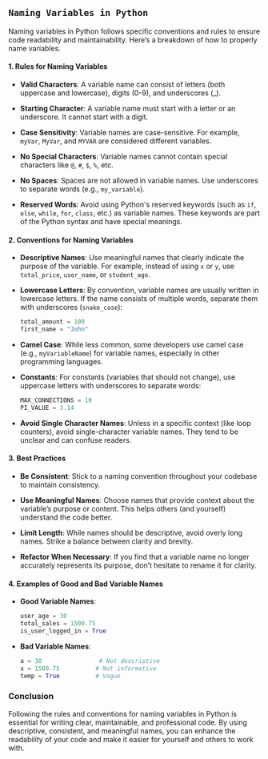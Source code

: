 

## **`Naming Variables in Python`**

Naming variables in Python follows specific conventions and rules to ensure code readability and maintainability. Here’s a breakdown of how to properly name variables.

#### 1. **Rules for Naming Variables**

- **Valid Characters**: A variable name can consist of letters (both uppercase and lowercase), digits (0-9), and underscores (_).
  
- **Starting Character**: A variable name must start with a letter or an underscore. It cannot start with a digit.

- **Case Sensitivity**: Variable names are case-sensitive. For example, `myVar`, `MyVar`, and `MYVAR` are considered different variables.

- **No Special Characters**: Variable names cannot contain special characters like `@`, `#`, `$`, `%`, etc.

- **No Spaces**: Spaces are not allowed in variable names. Use underscores to separate words (e.g., `my_variable`).

- **Reserved Words**: Avoid using Python's reserved keywords (such as `if`, `else`, `while`, `for`, `class`, etc.) as variable names. These keywords are part of the Python syntax and have special meanings.

#### 2. **Conventions for Naming Variables**

- **Descriptive Names**: Use meaningful names that clearly indicate the purpose of the variable. For example, instead of using `x` or `y`, use `total_price`, `user_name`, or `student_age`.

- **Lowercase Letters**: By convention, variable names are usually written in lowercase letters. If the name consists of multiple words, separate them with underscores (`snake_case`):
  ```python
  total_amount = 100
  first_name = "John"
  ```

- **Camel Case**: While less common, some developers use camel case (e.g., `myVariableName`) for variable names, especially in other programming languages.

- **Constants**: For constants (variables that should not change), use uppercase letters with underscores to separate words:
  ```python
  MAX_CONNECTIONS = 10
  PI_VALUE = 3.14
  ```

- **Avoid Single Character Names**: Unless in a specific context (like loop counters), avoid single-character variable names. They tend to be unclear and can confuse readers.

#### 3. **Best Practices**

- **Be Consistent**: Stick to a naming convention throughout your codebase to maintain consistency.

- **Use Meaningful Names**: Choose names that provide context about the variable’s purpose or content. This helps others (and yourself) understand the code better.

- **Limit Length**: While names should be descriptive, avoid overly long names. Strike a balance between clarity and brevity.

- **Refactor When Necessary**: If you find that a variable name no longer accurately represents its purpose, don’t hesitate to rename it for clarity.

#### 4. **Examples of Good and Bad Variable Names**

- **Good Variable Names**:
  ```python
  user_age = 30
  total_sales = 1500.75
  is_user_logged_in = True
  ```

- **Bad Variable Names**:
  ```python
  a = 30                # Not descriptive
  x = 1500.75          # Not informative
  temp = True          # Vague
  ```

### Conclusion

Following the rules and conventions for naming variables in Python is essential for writing clear, maintainable, and professional code. By using descriptive, consistent, and meaningful names, you can enhance the readability of your code and make it easier for yourself and others to work with.